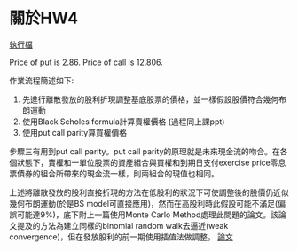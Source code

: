 # 關於HW4
[執行檔](https://github.com/YFL0418/Financial_Engineering/blob/master/HW4/HW4.py)

Price of put is 2.86. Price of call is 12.806.

作業流程簡述如下:
1. 先進行離散發放的股利折現調整基底股票的價格，並一樣假設股價符合幾何布朗運動
2. 使用Black Scholes formula計算賣權價格 (過程同上課ppt)
3. 使用put call parity算買權價格

步驟三有用到put call parity。put call parity的原理就是未來現金流的吻合。在各個狀態下，賣權和一單位股票的資產組合與買權和到期日支付exercise price零息票債券的組合所帶來的現金流一樣，則兩組合的現值也相同。

上述將離散發放的股利直接折現的方法在低股利的狀況下可使調整後的股價仍近似幾何布朗運動(於是BS model可直接應用)，然而在高股利時此假設可能不滿足(偏誤可能達9%)，底下附上一篇使用Monte Carlo Method處理此問題的論文。該論文提及的方法為建立同樣的binomial random walk去逼近(weak convergence)，但在發放股利的前一期使用插值法做調整。 [論文](https://ris.utwente.nl/ws/portalfiles/portal/6787112/Vellekoop06efficient.pdf)

